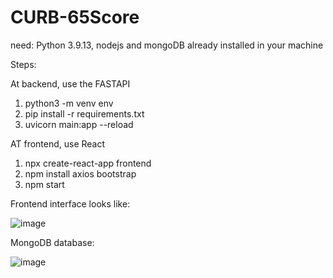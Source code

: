 # CURB-65Score

need: Python 3.9.13, nodejs and mongoDB already installed in your machine

Steps:

At backend, use the FASTAPI
  1. python3 -m venv env
  2. pip install -r requirements.txt
  3. uvicorn main:app --reload 
       
 
AT frontend, use React
  1. npx create-react-app frontend
  2. npm install axios bootstrap
  3. npm start


Frontend interface looks like:

![image](https://github.com/yuleifan/CURB-65Score/assets/42140258/1c09964f-7d30-4b41-826c-1e00d6cd3c43)


MongoDB database:

![image](https://github.com/yuleifan/CURB-65Score/assets/42140258/8a4c73b5-98e8-47ae-9b1e-f68fd1e1bc12)

